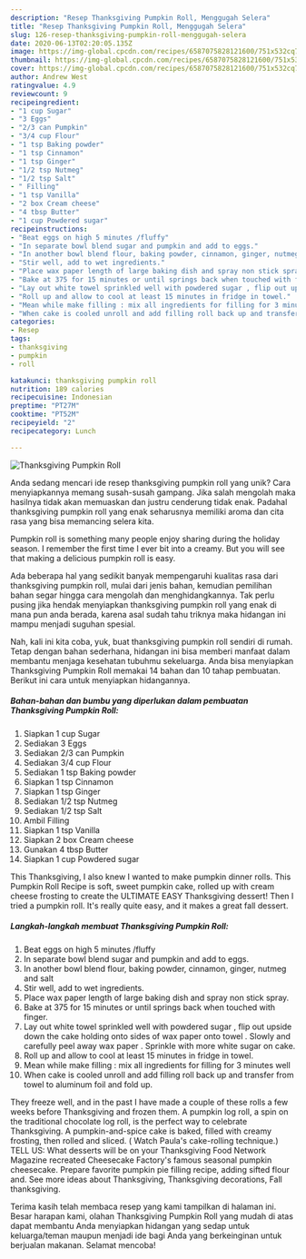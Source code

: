 ```yaml
---
description: "Resep Thanksgiving Pumpkin Roll, Menggugah Selera"
title: "Resep Thanksgiving Pumpkin Roll, Menggugah Selera"
slug: 126-resep-thanksgiving-pumpkin-roll-menggugah-selera
date: 2020-06-13T02:20:05.135Z
image: https://img-global.cpcdn.com/recipes/6587075828121600/751x532cq70/thanksgiving-pumpkin-roll-recipe-main-photo.jpg
thumbnail: https://img-global.cpcdn.com/recipes/6587075828121600/751x532cq70/thanksgiving-pumpkin-roll-recipe-main-photo.jpg
cover: https://img-global.cpcdn.com/recipes/6587075828121600/751x532cq70/thanksgiving-pumpkin-roll-recipe-main-photo.jpg
author: Andrew West
ratingvalue: 4.9
reviewcount: 9
recipeingredient:
- "1 cup Sugar"
- "3 Eggs"
- "2/3 can Pumpkin"
- "3/4 cup Flour"
- "1 tsp Baking powder"
- "1 tsp Cinnamon"
- "1 tsp Ginger"
- "1/2 tsp Nutmeg"
- "1/2 tsp Salt"
- " Filling"
- "1 tsp Vanilla"
- "2 box Cream cheese"
- "4 tbsp Butter"
- "1 cup Powdered sugar"
recipeinstructions:
- "Beat eggs on high 5 minutes /fluffy"
- "In separate bowl blend sugar and pumpkin and add to eggs."
- "In another bowl blend flour, baking powder, cinnamon, ginger, nutmeg and salt"
- "Stir well, add to wet ingredients."
- "Place wax paper length of large baking dish and spray non stick spray."
- "Bake at 375 for 15 minutes or until springs back when touched with finger."
- "Lay out white towel sprinkled well with powdered sugar , flip out upside down the cake holding onto sides of wax paper onto towel . Slowly and carefully peel away wax paper . Sprinkle with more white sugar on cake."
- "Roll up and allow to cool at least 15 minutes in fridge in towel."
- "Mean while make filling : mix all ingredients for filling for 3 minutes well"
- "When cake is cooled unroll and add filling roll back up and transfer from towel to aluminum foil and fold up."
categories:
- Resep
tags:
- thanksgiving
- pumpkin
- roll

katakunci: thanksgiving pumpkin roll 
nutrition: 189 calories
recipecuisine: Indonesian
preptime: "PT27M"
cooktime: "PT52M"
recipeyield: "2"
recipecategory: Lunch

---
```



![Thanksgiving Pumpkin Roll](https://img-global.cpcdn.com/recipes/6587075828121600/751x532cq70/thanksgiving-pumpkin-roll-recipe-main-photo.jpg)

Anda sedang mencari ide resep thanksgiving pumpkin roll yang unik? Cara menyiapkannya memang susah-susah gampang. Jika salah mengolah maka hasilnya tidak akan memuaskan dan justru cenderung tidak enak. Padahal thanksgiving pumpkin roll yang enak seharusnya memiliki aroma dan cita rasa yang bisa memancing selera kita.

Pumpkin roll is something many people enjoy sharing during the holiday season. I remember the first time I ever bit into a creamy. But you will see that making a delicious pumpkin roll is easy.

Ada beberapa hal yang sedikit banyak mempengaruhi kualitas rasa dari thanksgiving pumpkin roll, mulai dari jenis bahan, kemudian pemilihan bahan segar hingga cara mengolah dan menghidangkannya. Tak perlu pusing jika hendak menyiapkan thanksgiving pumpkin roll yang enak di mana pun anda berada, karena asal sudah tahu triknya maka hidangan ini mampu menjadi suguhan spesial.


Nah, kali ini kita coba, yuk, buat thanksgiving pumpkin roll sendiri di rumah. Tetap dengan bahan sederhana, hidangan ini bisa memberi manfaat dalam membantu menjaga kesehatan tubuhmu sekeluarga. Anda bisa menyiapkan Thanksgiving Pumpkin Roll memakai 14 bahan dan 10 tahap pembuatan. Berikut ini cara untuk menyiapkan hidangannya.

<!--inarticleads1-->

##### Bahan-bahan dan bumbu yang diperlukan dalam pembuatan Thanksgiving Pumpkin Roll:

1. Siapkan 1 cup Sugar
1. Sediakan 3 Eggs
1. Sediakan 2/3 can Pumpkin
1. Sediakan 3/4 cup Flour
1. Sediakan 1 tsp Baking powder
1. Siapkan 1 tsp Cinnamon
1. Siapkan 1 tsp Ginger
1. Sediakan 1/2 tsp Nutmeg
1. Sediakan 1/2 tsp Salt
1. Ambil  Filling
1. Siapkan 1 tsp Vanilla
1. Siapkan 2 box Cream cheese
1. Gunakan 4 tbsp Butter
1. Siapkan 1 cup Powdered sugar


This Thanksgiving, I also knew I wanted to make pumpkin dinner rolls. This Pumpkin Roll Recipe is soft, sweet pumpkin cake, rolled up with cream cheese frosting to create the ULTIMATE EASY Thanksgiving dessert! Then I tried a pumpkin roll. It&#39;s really quite easy, and it makes a great fall dessert. 

<!--inarticleads2-->

##### Langkah-langkah membuat Thanksgiving Pumpkin Roll:

1. Beat eggs on high 5 minutes /fluffy
1. In separate bowl blend sugar and pumpkin and add to eggs.
1. In another bowl blend flour, baking powder, cinnamon, ginger, nutmeg and salt
1. Stir well, add to wet ingredients.
1. Place wax paper length of large baking dish and spray non stick spray.
1. Bake at 375 for 15 minutes or until springs back when touched with finger.
1. Lay out white towel sprinkled well with powdered sugar , flip out upside down the cake holding onto sides of wax paper onto towel . Slowly and carefully peel away wax paper . Sprinkle with more white sugar on cake.
1. Roll up and allow to cool at least 15 minutes in fridge in towel.
1. Mean while make filling : mix all ingredients for filling for 3 minutes well
1. When cake is cooled unroll and add filling roll back up and transfer from towel to aluminum foil and fold up.


They freeze well, and in the past I have made a couple of these rolls a few weeks before Thanksgiving and frozen them. A pumpkin log roll, a spin on the traditional chocolate log roll, is the perfect way to celebrate Thanksgiving. A pumpkin-and-spice cake is baked, filled with creamy frosting, then rolled and sliced. ( Watch Paula&#39;s cake-rolling technique.) TELL US: What desserts will be on your Thanksgiving Food Network Magazine recreated Cheesecake Factory&#39;s famous seasonal pumpkin cheesecake. Prepare favorite pumpkin pie filling recipe, adding sifted flour and. See more ideas about Thanksgiving, Thanksgiving decorations, Fall thanksgiving. 

Terima kasih telah membaca resep yang kami tampilkan di halaman ini. Besar harapan kami, olahan Thanksgiving Pumpkin Roll yang mudah di atas dapat membantu Anda menyiapkan hidangan yang sedap untuk keluarga/teman maupun menjadi ide bagi Anda yang berkeinginan untuk berjualan makanan. Selamat mencoba!
